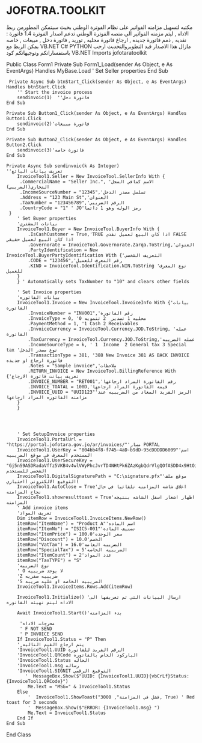 # JOFOTRA.TOOLKIT
مكتبه لتسهيل مزامنه الفواتير على نظام الفوترة الوطني
بحيث سيتمكن المطورمن ربط الاداه , ليتم مزمنه الفواتير الى منصه الفوترة الوطني
تدعم اصدار الفوترة 1.4
فاتورة : نقديه , ذمم
فاتورة جديده  , ارجاع
فاتورة محليه , توريد ,
فاتورة دخل , مبيعات , خاصه
يمكن الربط مع 
VB.NET
C#
PYTHON
مازال هذا الاصدار قيد التطويروالتحديث
ارحب باستفساراتكم وتوجيهاتكم
كود VB.NET 
Imports jofotaratoolkit

Public Class Form1
    Private Sub Form1_Load(sender As Object, e As EventArgs) Handles MyBase.Load
        ' Set Seller properties
    End Sub
	
	 Private Async Sub btnStart_Click(sender As Object, e As EventArgs) Handles btnStart.Click
        '' Start the invoice process
        sendinvoic(1)  ''فاتورة دخل
    End Sub

    Private Sub Button1_Click(sender As Object, e As EventArgs) Handles Button1.Click
        sendinvoic(2)'فاتورة مبيعات
    End Sub

    Private Sub Button2_Click(sender As Object, e As EventArgs) Handles Button2.Click
        sendinvoic(3)'فاتورة خاصه
    End Sub
	
    Private Async Sub sendinvoic(k As Integer)
	''تعريف بيانات البائع
        InvoiceTool1.Seller = New InvoiceTool.SellerInfo With {
         .CommercialName = "Seller Inc.", 'الاسم كمافي السجل التجاري(الضريبي)
         .IncomeSourceNumber = "12345",'تسلسل مصدر الدخل
         .Address = "123 Main St",'العنوان
         .TaxNumber = "123456789",'الرقم الضريبي
         .CountryCode = "1" ' JO'رمز الوله وهو 1 دائما
     }
        ' Set Buyer properties
		'بيانات المشتري
        InvoiceTool1.Buyer = New InvoiceTool.BuyerInfo With {
            .IsCashCustomer = True,'TRUE اذا كان البيع لعميل نقدي FALSE اذا كان البيع لعميل حقيقي
            .Governorate = InvoiceTool.Governorate.Zarqa.ToString,'العنوان 
            .PartyIdentification = New InvoiceTool.BuyerPartyIdentification With {'التعريف الشخصي
            .CODE = "123456",'رقم المعرف للعميل
            .KIND = InvoiceTool.Identification.NIN.ToString 'نوع المعرف للعميل
        }
        } ' Automatically sets TaxNumber to "10" and clears other fields

        ' Set Invoice properties
		'بيانات الفاتوره
        InvoiceTool1.Invoice = New InvoiceTool.InvoiceInfo With {'بيانات الفاتوره
            .InvoiceNumber = "INV001",'رقم الفاتورة
            .InvoiceType = 0, '0 محليه 1 تصدير  2 تنمويه
            .PaymentMethod = 1, '1 Cash 2 Receivables 
            .InvoiceCurrency = InvoiceTool.Currency.JOD.ToString, 'عمله الفاتورة
            .TaxCurrency = InvoiceTool.Currency.JOD.ToString,'عمله الضريبه
            .IncomeSourceType = k, ' 1  Income  2 General tax 3 Special tax 'نوع مصدر الدخل 
            .TransactionType = 381, '388 New Invoice 381 AS BACK INVOICE  فاتورة ارجاع او جديده 
            .Notes = "Sample invoice",'ملاحظات
            .RETURN_INVOICE = New InvoiceTool.BillingReference With {'تعريف بيانت فاتورة الارجاع
            .INVOICE_NUMBER = "RET001",'رقم الفاتورة المراد ارجاعها
            .INVOICE_TOATAL = 100D,'قيمة الفاتورة المراد ارجاعها
            .INVOICE_UUID = "UUID123"'الرمز الفريد المعاد من الضريبيه عند مزامنه الفاتوره المراد ارجاعها
        }
        }

        


        ' Set SetupInvoice properties
        InvoiceTool1.PortalUrl = "https://portal.jofotara.gov.jo/ar/invoices/"'مسار PORTAL
        InvoiceTool1.UserKey = "804bb4f8-f745-4aD-b9dD-95cDDDDD6009"'اسم المستخدم المعرف في موقع الضريبيه
        InvoiceTool1.UserSecureKey = "Gj5nS9ASDRadaVffz5VKB4v4wlVWyPhcJvrTD4NHtPk6ZAzKgbQdrVlgQOfASDD4x9HtOiRWkLQJ4aqgmMTG2xL7rI0WJfvFDgzF1wD5uHcfdU0idPw7dZ2s+H4nzaOJzETDDDL3JGDan0O58+iiSKAyeASDbmshoRmbmBPCukJrIZZHSQGXJJjjTv5rUASDdj7pFYk/ZoUNd6TFrXK1FsdbEQdHMAqYfELi3vGtK24J2gOhy+OJQ6mpTwHn10VoGKGSJLMNzk6vQ=="'المفتاح الشخصي للمستخدم
        InvoiceTool1.DigitalSignaturePath = "C:\signature.pfx"'موقع ملف التوقيع الالكتروني (اختياري(
        InvoiceTool1.AutoClose = True'اغلاق شاشه المزامنه تلقائيا في حال نجاح المزامنه
        InvoiceTool1.showresulttoast = True'اظهار اشعار اسفل الشاشه بنتيجه المزامنه
        ' Add invoice items
		'تعريف المواد
        Dim itemRow = InvoiceTool1.InvoiceItems.NewRow()
        itemRow("ItemName") = "Product A"'اسم الماده
        itemRow("ItemNo") = "ISIC5-001"'تصنيف الماده
        itemRow("ItemPrice") = 100.0'سعر الوحده
        itemRow("Discount") = 10.0'الخصم
        itemRow("VatTax") = 16.0'الضريبه العامه
        itemRow("SpecialTax") = 5'الضريبيه الخاصه
        itemRow("ItemCount") = 2'عدد المواد
        itemRow("TaxTYPE") = "S"  
		'نوع الضريبه
		' O لا يوجد ضريبيه 
		'Z ضريبيه صفريه 
		'S الضريبيه الخاصه او عليه ضريبه
        InvoiceTool1.InvoiceItems.Rows.Add(itemRow)
        
        InvoiceTool1.Initialize() 'ارسال البيانات التي تم تعريفها الى الاداه ليتم تهيئه الفاتوره

        Await InvoiceTool1.Start()'بدء المزامنه 
		
         'مخرجات الاداه 
		 ' F NOT SEND
		 ' P INVOICE SEND
        If InvoiceTool1.Status = "P" Then 
		' ٍيتم ارجاع القيم التاليه
		'InvoiceTool1.UUID الرقم الفريد للفاتوره
		'InvoiceTool1.QRCode الباركود الخاص بالفاتوره
		'InvoiceTool1.Status الحاله
		'InvoiceTool1.msg رساله
		'InvoiceTool1.SIGNIT التوقيع الرقمي
		   '  MessageBox.Show($"UUID: {InvoiceTool1.UUID}{vbCrLf}Status: {InvoiceTool1.QRCode}")
            Me.Text = "MSG=" & InvoiceTool1.Status
        Else
            '  InvoiceTool1.ShowToast("فشل في المزامنة", 3000, True) ' Red toast for 3 seconds
            '  MessageBox.Show($"ERROR: {InvoiceTool1.msg} ")
            Me.Text = InvoiceTool1.Status
        End If
    End Sub
   
End Class


